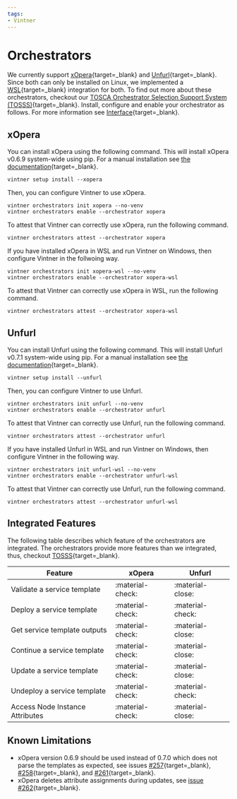 ```yaml
---
tags:
- Vintner
---
```


# Orchestrators

We currently support [xOpera](https://github.com/xlab-si/xopera-opera){target=_blank} and [Unfurl](https://github.com/onecommons/unfurl){target=_blank}.
Since both can only be installed on Linux, we implemented a [WSL](https://docs.microsoft.com/en-us/windows/wsl){target=_blank} integration for both.
To find out more about these orchestrators, checkout our [TOSCA Orchestrator Selection Support System (TOSSS)](https://tosss.opentosca.org){target=_blank}.
Install, configure and enable your orchestrator as follows.
For more information see [Interface](interface.md){target=_blank}.

## xOpera

You can install xOpera using the following command.
This will install xOpera v0.6.9 system-wide using pip.
For a manual installation see [the documentation](https://xlab-si.github.io/xopera-docs/02-cli.html#installation){target=_blank}.

```shell linenums="1"
vintner setup install --xopera
```

Then, you can configure Vintner to use xOpera.

```shell linenums="1"
vintner orchestrators init xopera --no-venv
vintner orchestrators enable --orchestrator xopera
```

To attest that Vintner can correctly use xOpera, run the following command. 

```shell linenums="1"
vintner orchestrators attest --orchestrator xopera
```

If you have installed xOpera in WSL and run Vintner on Windows, then configure Vintner in the follwoing way.

```shell linenums="1"
vintner orchestrators init xopera-wsl --no-venv
vintner orchestrators enable --orchestrator xopera-wsl
```

To attest that Vintner can correctly use xOpera in WSL, run the following command.

```shell linenums="1"
vintner orchestrators attest --orchestrator xopera-wsl
```


## Unfurl

You can install Unfurl using the following command.
This will install Unfurl v0.7.1 system-wide using pip.
For a manual installation see [the documentation](https://docs.unfurl.run/README.html#installation){target=_blank}.

```shell linenums="1"
vintner setup install --unfurl
```

Then, you can configure Vintner to use Unfurl.

```shell linenums="1"
vintner orchestrators init unfurl --no-venv
vintner orchestrators enable --orchestrator unfurl
```

To attest that Vintner can correctly use Unfurl, run the following command.

```shell linenums="1"
vintner orchestrators attest --orchestrator unfurl
```

If you have installed Unfurl in WSL and run Vintner on Windows, then configure Vintner in the following way.

```shell linenums="1"
vintner orchestrators init unfurl-wsl --no-venv
vintner orchestrators enable --orchestrator unfurl-wsl
```

To attest that Vintner can correctly use Unfurl, run the following command.

```shell linenums="1"
vintner orchestrators attest --orchestrator unfurl-wsl
```

## Integrated Features

The following table describes which feature of the orchestrators are integrated. 
The orchestrators provide more features than we integrated, thus, checkout [TOSSS](https://tosss.opentosca.org){target=_blank}.

| Feature                         | xOpera | Unfurl                |
|---------------------------------|-------|-----------------------|
| Validate a service template     | :material-check: | :material-close:      |
| Deploy a service template       | :material-check: | :material-check:      |
| Get service template outputs    | :material-check: | :material-close: |
| Continue a service template     | :material-check: | :material-close:      | 
| Update a service template       | :material-check: | :material-close:      | 
| Undeploy a service template     | :material-check: | :material-check:      |
| Access Node Instance Attributes | :material-check: | :material-close:      |


## Known Limitations 
- xOpera version 0.6.9 should be used instead of 0.7.0 which does not parse the templates as expected, see issues
  [#257](https://github.com/xlab-si/xopera-opera/issues/257){target=_blank},
  [#258](https://github.com/xlab-si/xopera-opera/issues/258){target=_blank}, and
  [#261](https://github.com/xlab-si/xopera-opera/issues/261){target=_blank}.
- xOpera deletes attribute assignments during updates, see [issue #262](https://github.com/xlab-si/xopera-opera/issues/262){target=_blank}.